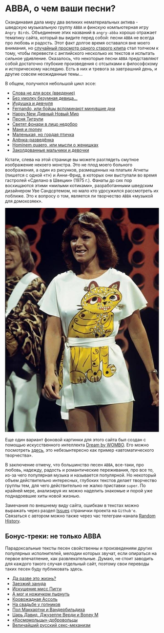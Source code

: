 # ABBA, о чем ваши песни?

Скандинавия дала миру два великих нематериальных актива - 
шведскую музыкальную группу `ABBA` и финскую компьютерная игру `Angry Birds`.
Объединение этих названий в `angry-abba` хорошо отражает тематику сайта, который вы видите перед собой: песни `ABBA` не всегда про любовь и радость. Этот факт долгое время оставался вне моего внимания, но [случайный просмотр одного старого клипа](/articles/intro) стал толчком к тому, чтобы перевести с английского несколько их текстов и испытать сильное удивление. Оказалось, что некоторые песни `ABBA` представляют собой достаточно глубокие 
произведения с отсылками к философскому и историческому наследию. Есть в них 
и тревога за завтрашний день, и другие совсем неожиданные темы... 

В общем, получился небольшой цикл эссе: 

* [Слова не для всех (введение)](/articles/intro)
* [Без умолку безумная девица...](/articles/Bez-umolku-bezumnaya-devica)
* [Иудушка и девчуля](/articles/Iudushka-i-chiksa)
* [Fernando, или бойцы вспоминают минувшие дни](/articles/fernando-ili-bojcy-vspominayut-minuvshie-dni)
* [Happy New Дивный Новый Мир](/articles/Happy-New-Year)
* [Песня Тигрули](/articles/Pesnya-Tigruli)
* [Светят фонари в лицо недобро](/articles/Super-Trouper)
* [Маня и money](/articles/Money-money)
* [Маленькая, но гордая птичка](/articles/Eagle)
* [Алёнка-разведёнка](/articles/Alenka-razvedenka)
* [Hominem quaero, или мысли о женишках](/articles/gimme-gimme)
* [Заколдованные мальчики и девочки](/articles/The-Piper)

Кстати, слева на этой странице вы можете разглядеть смутное изображение некоего монстра. Это не плод моего больного воображения, а один из рисунков, размещенных на платьях Агнеты (пишется с одной «т») и Анни-Фрид, в которых они выступали во время гастролей «Сделано в Швеции» (1975 г.). Фанаты до сих пор восхищаются этими «милыми котиками», разработанными шведским дизайнером Уве Сандсртемом, но мало кто удосужился рассмотреть их поближе. Это к вопросу о том, является ли творчество `ABBA` «музыкой для домохозяек».

![Анни-Фрид в платье с «котиком»](img/abba-koteg.jpg)

Еще один вариант фоновой картинки для этого сайта был создан с помощью искусственного интеллекта [Dream by WOMBO](https://dream.ai/create). Его можно посмотреть [здесь](/angry-abba.jpg), это небезынтересно как пример «автоматического творчества». 

В заключение отмечу, что большинство песен `ABBA`, все-таки, про любовь, надежду,
радость и романтические переживания, про все то, из-за чего популярная музыка и называется популярной. Но некоторый объем действительно интересных, глубоких текстов делает творчество группы тем, для чего действительно не жалко
приставки `super`. По крайней мере, анализируя их можно наделить знакомые и порой уже поднадоевшие хиты новой жизнью.

Замечания по внешнему виду сайта, ошибкам в текстах можно выражать через раздел [Issues](https://github.com/yababay/angry-abba/issues) странички проекта на `Github'e`. Связаться с автором можно также через час телеграм-канала [Random History](https://t.me/random_historical_pictures).

## Бонус-треки: не только ABBA

Парадоксальные тексты песен свойственны и произведениям других популярных исполнителей, мелодии которых звучат, если
опираться на первое впечатление, как развлекательные. Думаю, не стоит заводить для каждого такого случая
отдельный сайт, поэтому свои переводы таких песен буду публиковать здесь. 

* [Да разве это жизнь?](/articles/elo-life-meant-to-be)
* [Заезжий зануда](/articles/sting-englishman)
* [Искушение мисс Пигги](/articles/temptation)
* [А мог и ножичком пырнуть](/articles/mack-the-knife)
* [Кровожадная Ассоль](/articles/assol)
* [На свадьбе у гопников](/articles/mia-wallece)
* [Пол Маккартни и Вандербильдиха](/articles/mrs-vanderbilt)
* [Царь Давид, Джузеппе Верди и Boney M](/articles/rivers-of-babylon)
* [«Космомольцы»-добровольцы](/articles/queen-39)
* [Величайший русский секс-механизм](/articles/rasputin)

